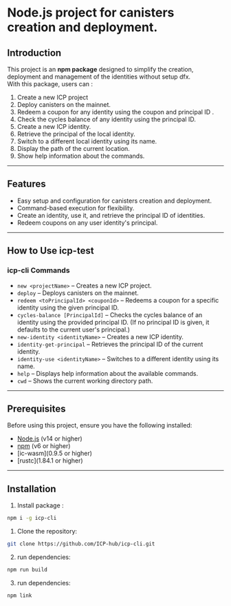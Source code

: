 # Node.js project for canisters creation and deployment.

## Introduction  

This project is an **npm package** designed to simplify the creation, deployment and management of the identities without setup dfx.  
With this package, users can :  
1. Create a new ICP project
2. Deploy canisters on the mainnet.  
3. Redeem a coupon for any identity using the coupon and principal ID .
4. Check the cycles balance of any identity using the principal ID.
5. Create a new ICP identity.
6. Retrieve the principal of the local identity.
7. Switch to a different local identity using its name.
8. Display the path of the current location.
9. Show help information about the commands.

---  

## Features  

- Easy setup and configuration for canisters creation and deployment.  
- Command-based execution for flexibility.  
- Create an identity, use it, and retrieve the principal ID of identities.
- Redeem coupons on any user identity's principal.

---  

## How to Use icp-test  

### icp-cli Commands  

- `new <projectName>` – Creates a new ICP project.  
- `deploy` – Deploys canisters on the mainnet.  
- `redeem <toPrincipalId> <couponId>` – Redeems a coupon for a specific identity using the given principal ID.  
- `cycles-balance [PrincipalId]` – Checks the cycles balance of an identity using the provided principal ID. (If no principal ID is given, it defaults to the current user's principal.)  
- `new-identity <identityName>` – Creates a new ICP identity.  
- `identity-get-principal` – Retrieves the principal ID of the current identity.  
- `identity-use <identityName>` – Switches to a different identity using its name.  
- `help` – Displays help information about the available commands.  
- `cwd` – Shows the current working directory path.  


---  


## Prerequisites  

Before using this project, ensure you have the following installed:  

- [Node.js](https://nodejs.org/) (v14 or higher)  
- [npm](https://www.npmjs.com/) (v6 or higher)  
- [ic-wasm](0.9.5 or higher)
- [rustc](1.84.1 or higher)

---  

## Installation  

1. Install package :  
 ```bash  
 npm i -g icp-cli
```
1. Clone the repository: 
 ```bash  
 git clone https://github.com/ICP-hub/icp-cli.git
```

2. run dependencies:  
 ```bash  
 npm run build
```
3. run dependencies:  
 ```bash  
 npm link 
```
